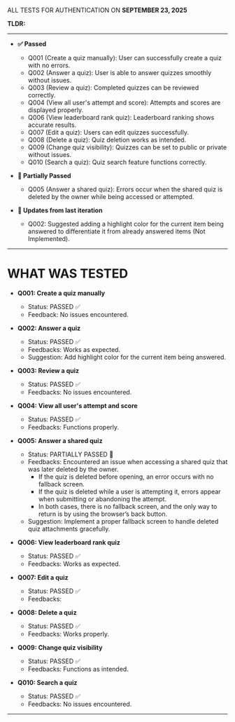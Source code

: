 ALL TESTS FOR AUTHENTICATION ON **SEPTEMBER 23, 2025**

**TLDR:**

---

- **✅ Passed**
    - Q001 (Create a quiz manually): User can successfully create a quiz with no errors.
    - Q002 (Answer a quiz): User is able to answer quizzes smoothly without issues.
    - Q003 (Review a quiz): Completed quizzes can be reviewed correctly.
    - Q004 (View all user's attempt and score): Attempts and scores are displayed properly.
    - Q006 (View leaderboard rank quiz): Leaderboard ranking shows accurate results.
    - Q007 (Edit a quiz): Users can edit quizzes successfully.
    - Q008 (Delete a quiz): Quiz deletion works as intended.
    - Q009 (Change quiz visibility): Quizzes can be set to public or private without issues.
    - Q010 (Search a quiz): Quiz search feature functions correctly.

- **🚧 Partially Passed**
    - Q005 (Answer a shared quiz): Errors occur when the shared quiz is deleted by the owner while being accessed or attempted.

- **🔄 Updates from last iteration**
    - Q002: Suggested adding a highlight color for the current item being answered to differentiate it from already answered items (Not Implemented).

---

# WHAT WAS TESTED

- **Q001: Create a quiz manually**
    - Status: PASSED ✅
    - Feedback: No issues encountered.

- **Q002: Answer a quiz**
    - Status: PASSED ✅
    - Feedbacks: Works as expected.
    - Suggestion: Add highlight color for the current item being answered.
    
- **Q003: Review a quiz**
    - Status: PASSED ✅
    - Feedbacks: No issues encountered.

- **Q004: View all user's attempt and score**
    - Status: PASSED ✅
    - Feedbacks: Functions properly.

- **Q005: Answer a shared quiz**
    - Status: PARTIALLY PASSED 🚧
    - Feedbacks: Encountered an issue when accessing a shared quiz that was later deleted by the owner.
        - If the quiz is deleted before opening, an error occurs with no fallback screen.
        - If the quiz is deleted while a user is attempting it, errors appear when submitting or abandoning the attempt.
        - In both cases, there is no fallback screen, and the only way to return is by using the browser’s back button.
    - Suggestion: Implement a proper fallback screen to handle deleted quiz attachments gracefully.

- **Q006: View leaderboard rank quiz**
    - Status: PASSED ✅
    - Feedbacks: Works as expected.

- **Q007: Edit a quiz**
    - Status: PASSED ✅
    - Feedbacks: 

- **Q008: Delete a quiz**
    - Status: PASSED ✅
    - Feedbacks: Works properly.

- **Q009: Change quiz visibility**
    - Status: PASSED ✅
    - Feedbacks: Functions as intended.

- **Q010: Search a quiz**
    - Status: PASSED ✅
    - Feedbacks: No issues encountered.

---